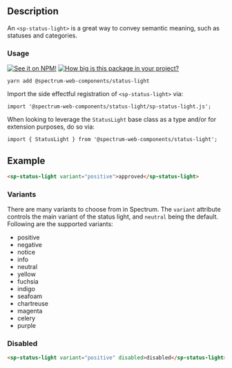 ## Description

An `<sp-status-light>` is a great way to convey semantic meaning, such as statuses and categories.

### Usage

[![See it on NPM!](https://img.shields.io/npm/v/@spectrum-web-components/status-light?style=for-the-badge)](https://www.npmjs.com/package/@spectrum-web-components/status-light)
[![How big is this package in your project?](https://img.shields.io/bundlephobia/minzip/@spectrum-web-components/status-light?style=for-the-badge)](https://bundlephobia.com/result?p=@spectrum-web-components/status-light)

```
yarn add @spectrum-web-components/status-light
```

Import the side effectful registration of `<sp-status-light>` via:

```
import '@spectrum-web-components/status-light/sp-status-light.js';
```

When looking to leverage the `StatusLight` base class as a type and/or for extension purposes, do so via:

```
import { StatusLight } from '@spectrum-web-components/status-light';
```

## Example

```html
<sp-status-light variant="positive">approved</sp-status-light>
```

### Variants

There are many variants to choose from in Spectrum. The `variant`
attribute controls the main variant of the status light, and `neutral` being the default. Following are the supported variants:

-   positive
-   negative
-   notice
-   info
-   neutral
-   yellow
-   fuchsia
-   indigo
-   seafoam
-   chartreuse
-   magenta
-   celery
-   purple

### Disabled

```html
<sp-status-light variant="positive" disabled>disabled</sp-status-light>
```
